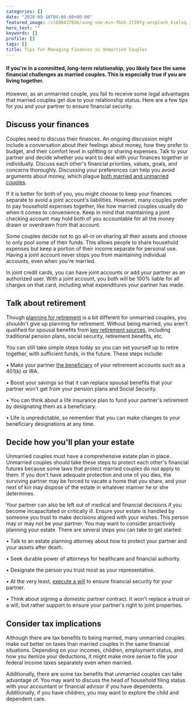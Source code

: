 ```yaml
---
categories: []
date: "2020-09-18T04:00:00+00:00"
featured_image: /v1600437694/aung-soe-min-f6UX-It1N7g-unsplash_kielvq.jpg
hero_text: ""
keywords: []
profile: []
tags: []
title: Tips for Managing Finances as Unmarried Couples
---
```

#### If you're in a committed, long-term relationship, you likely face the same financial challenges as married couples. This is especially true if you are living together.

However, as an unmarried couple, you fail to receive some legal advantages that married couples get due to your relationship status. Here are a few tips for you and your partner to ensure financial security.

## Discuss your finances

Couples need to discuss their finances. An ongoing discussion might include a conversation about their feelings about money, how they prefer to budget, and their comfort level in splitting or sharing expenses. Talk to your partner and decide whether you want to deal with your finances together or individually. Discuss each other's financial priorities, values, goals, and concerns thoroughly. Discussing your preferences can help you avoid arguments about money, which plague [both married and unmarried couples](https://navalign.com/updates/why-couples-disagree-about-money/).

If it is better for both of you, you might choose to keep your finances separate to avoid a joint account's liabilities. However, many couples prefer to pay household expenses together, like how married couples usually do when it comes to convenience. Keep in mind that maintaining a joint checking account may hold both of you accountable for all the money drawn or overdrawn from that account.

Some couples decide not to go all-in on sharing all their assets and choose to only pool some of their funds. This allows people to share household expenses but keep a portion of their income separate for personal use. Having a joint account never stops you from maintaining individual accounts, even when you're married.

In joint credit cards, you can have joint accounts or add your partner as an authorized user. With a joint account, you both will be 100% liable for all charges on that card, including what expenditures your partner has made.

## Talk about retirement

Though [planning for retirement](https://navalign.com/what-we-do/retirement-planning-strategies/) is a bit different for unmarried couples, you shouldn't give up planning for retirement. Without being married, you aren't qualified for spousal benefits from [key retirement sources](https://navalign.com/updates/what-expenses-should-i-expect-to-change-in-retirement/), including traditional pension plans, social security, retirement benefits, etc.

You can still take simple steps today so you can set yourself up to retire together, with sufficient funds, in the future. These steps include:

• Make your partner [the beneficiary](https://navalign.com/updates/choosing-a-beneficiary-for-your-ira-or-401-k/) of your retirement accounts such as a 401(k) or IRA.

• Boost your savings so that it can replace spousal benefits that your partner won't get from your pension plans and Social Security.

• You can think about a life insurance plan to fund your partner's retirement by designating them as a beneficiary.

• Life is unpredictable, so remember that you can make changes to your beneficiary designations at any time.

## Decide how you'll plan your estate

Unmarried couples must have a comprehensive estate plan in place. Unmarried couples should take these steps to protect each other's financial futures because some laws that protect married couples do not apply to them. If you don't have adequate protection and one of you dies, the surviving partner may be forced to vacate a home that you share, and your next of kin may dispose of the estate in whatever manner he or she determines.

Your partner can also be left out of medical and financial decisions if you become incapacitated or critically ill. Ensure your estate is handled by someone you trust to make decisions aligned with your wishes. This person may or may not be your partner. You may want to consider proactively planning your estate. There are several steps you can take to get started:

• Talk to an estate planning attorney about how to protect your partner and your assets after death.

• Seek durable power of attorneys for healthcare and financial authority.

• Designate the person you trust most as your representative.

• At the very least, [execute a will](https://navalign.com/updates/wills-the-cornerstone-of-your-estate-plan/) to ensure financial security for your partner.

• Think about signing a domestic partner contract. It won't replace a trust or a will, but rather support to ensure your partner's right to joint properties.

## Consider tax implications

Although there are tax benefits to being married, many unmarried couples make out better on taxes than married couples in the same financial situations. Depending on your incomes, children, employment status, and how you itemize your deductions, it might make more sense to file your federal income taxes separately even when married.

Additionally, there are some tax benefits that unmarried couples can take advantage of. You may want to discuss the head of household filing status with your accountant or financial advisor if you have dependents. Additionally, if you have children, you may want to explore the child and dependent care.